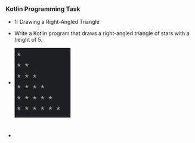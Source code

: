  ### Kotlin Programming Task
 * 1: Drawing a Right-Angled Triangle
 * Write a Kotlin program that draws a right-angled triangle of stars with a height of 5.
 * 
    <img 
 align="center"
 src="assets/Right-Angled.png"
 alt="Right-Angled"
 width="150"/>
 
* <h1 align="center"Right-Angled.png</h1>

